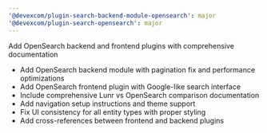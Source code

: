 ```yaml
---
'@devexcom/plugin-search-backend-module-opensearch': major
'@devexcom/plugin-search-opensearch': major
---
```


Add OpenSearch backend and frontend plugins with comprehensive documentation

- Add OpenSearch backend module with pagination fix and performance optimizations
- Add OpenSearch frontend plugin with Google-like search interface
- Include comprehensive Lunr vs OpenSearch comparison documentation
- Add navigation setup instructions and theme support
- Fix UI consistency for all entity types with proper styling
- Add cross-references between frontend and backend plugins
